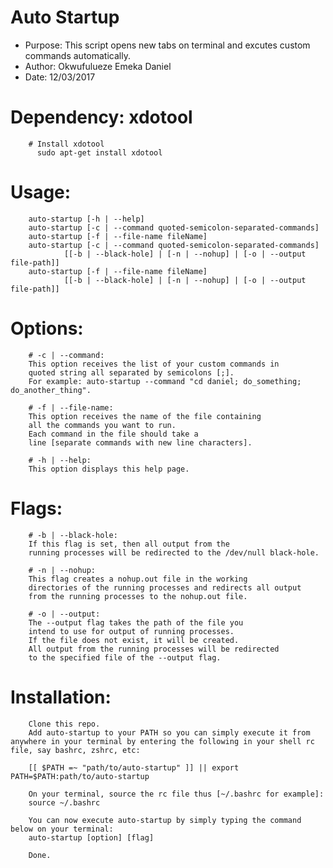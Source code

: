 # Auto Startup

- Purpose: This script opens new tabs on terminal and excutes custom commands automatically.
- Author: Okwufulueze Emeka Daniel
- Date: 12/03/2017


# Dependency: xdotool
        # Install xdotool
          sudo apt-get install xdotool

# Usage:
        auto-startup [-h | --help]
        auto-startup [-c | --command quoted-semicolon-separated-commands]
        auto-startup [-f | --file-name fileName]
        auto-startup [-c | --command quoted-semicolon-separated-commands]
                [[-b | --black-hole] | [-n | --nohup] | [-o | --output file-path]]
        auto-startup [-f | --file-name fileName]
                [[-b | --black-hole] | [-n | --nohup] | [-o | --output file-path]]

# Options:
        # -c | --command:
        This option receives the list of your custom commands in
        quoted string all separated by semicolons [;].
        For example: auto-startup --command "cd daniel; do_something; do_another_thing".

        # -f | --file-name:
        This option receives the name of the file containing
        all the commands you want to run.
        Each command in the file should take a
        line [separate commands with new line characters].

        # -h | --help:
        This option displays this help page.

# Flags:
        # -b | --black-hole:
        If this flag is set, then all output from the
        running processes will be redirected to the /dev/null black-hole.

        # -n | --nohup:
        This flag creates a nohup.out file in the working
        directories of the running processes and redirects all output
        from the running processes to the nohup.out file.

        # -o | --output:
        The --output flag takes the path of the file you
        intend to use for output of running processes.
        If the file does not exist, it will be created.
        All output from the running processes will be redirected
        to the specified file of the --output flag.

# Installation:
        Clone this repo.
        Add auto-startup to your PATH so you can simply execute it from anywhere in your terminal by entering the following in your shell rc file, say bashrc, zshrc, etc:
        
        [[ $PATH =~ "path/to/auto-startup" ]] || export PATH=$PATH:path/to/auto-startup

        On your terminal, source the rc file thus [~/.bashrc for example]:
        source ~/.bashrc

        You can now execute auto-startup by simply typing the command below on your terminal:
        auto-startup [option] [flag]

        Done.
